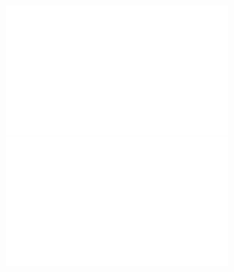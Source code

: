 ![Overwiew](https://raw.githubusercontent.com/Z3R0-cmd/profile-thing/4ee5f81168a0c9476bf443b264abfffea4186e7a/generated/overview.svg)
![Languages](https://raw.githubusercontent.com/Z3R0-cmd/profile-thing/4ee5f81168a0c9476bf443b264abfffea4186e7a/generated/languages.svg)
